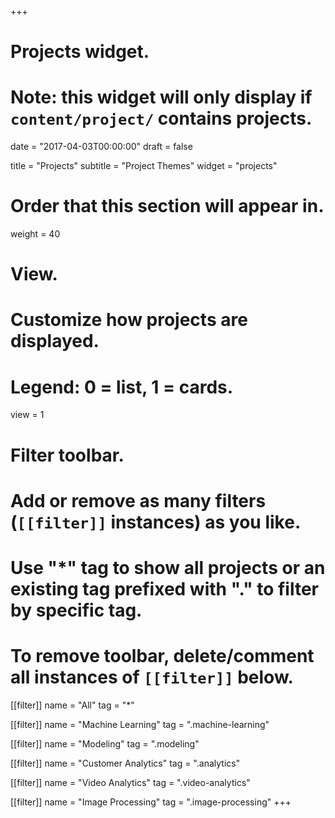 +++
# Projects widget.
# Note: this widget will only display if `content/project/` contains projects.

date = "2017-04-03T00:00:00"
draft = false

title = "Projects"
subtitle = "Project Themes"
widget = "projects"

# Order that this section will appear in.
weight = 40

# View.
# Customize how projects are displayed.
# Legend: 0 = list, 1 = cards.
view = 1

# Filter toolbar.
# Add or remove as many filters (`[[filter]]` instances) as you like.
# Use "*" tag to show all projects or an existing tag prefixed with "." to filter by specific tag.
# To remove toolbar, delete/comment all instances of `[[filter]]` below.
[[filter]]
  name = "All"
  tag = "*"
  
[[filter]]
  name = "Machine Learning"
  tag = ".machine-learning"

[[filter]]
  name = "Modeling"
  tag = ".modeling"

[[filter]]
  name = "Customer Analytics"
  tag = ".analytics"

[[filter]]
  name = "Video Analytics"
  tag = ".video-analytics"

[[filter]]
  name = "Image Processing"
  tag = ".image-processing"
+++

